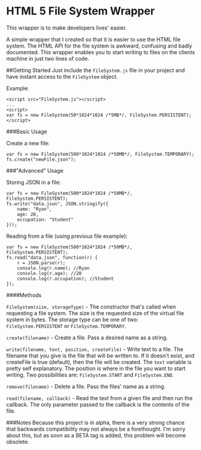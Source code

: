 HTML 5 File System Wrapper
===

This wrapper is to make developers lives' easier.

A simple wrapper that I created so that it is easier to use the HTML file system. The HTML API for the file system 
is awkward, confusing and badly documented. This wrapper enables you to start writing to files on the clients machine 
in just two lines of code.

##Getting Started
Just include the `FileSystem.js` file in your project and have instant access to the `FileSystem` object.

Example:

```JS
<script src="FileSystem.js"></script>
...
<script>
var fs = new FileSystem(50*1024*1024 /*5MB*/, FileSystem.PERSISTENT);
</script>
```

###Basic Usage

Create a new file:

```JS
var fs = new FileSystem(500*1024*1024 /*50MB*/, FileSystem.TEMPORARY);
fs.create("newFile.json");
```

###"Advanced" Usage

Storing JSON in a file:

```JS
var fs = new FileSystem(500*1024*1024 /*50MB*/, FileSystem.PERSISTENT);
fs.write("data.json", JSON.stringify({
    name: "Ryan",
    age: 20,
    occupation: "Student"
}));
```

Reading from a file (using previous file example):

```JS
var fs = new FileSystem(500*1024*1024 /*50MB*/, FileSystem.PERSISTENT);
fs.read("data.json", function(r) {
    r = JSON.parse(r);
    console.log(r.name); //Ryan
    console.log(r.age); //20
    console.log(r.occupation); //Student
});
```

####Methods

`FileSystem(size, storageType)` - The constructor that's called when requesting a file system. The size is the 
requested size of the virtual file system in bytes. The storage type can be one of two: `FileSystem.PERSISTENT` or 
`FileSystem.TEMPORARY`.

`create(filename)` - Create a file. Pass a desired name as a string.

`write(filename, text, position, createFile)` - Write text to a file. The filename that you give is the file that will 
be written to. If it doesn't exist, and createFile is true (default), then the file will be created. The `text` variable 
is pretty self explanatory. The position is where in the file you want to start writing. Two possibilities are: 
`FileSystem.START` and `FileSystem.END`.

`remove(filename)` - Delete a file. Pass the files' name as a string.

`read(filename, callback)` - Read the text from a given file and then run the callback. The only parameter passed to the 
callback is the contents of the file.

###Notes
Because this project is in alpha, there is a very strong chance that backwards compatibility may not always be a forethought. 
I'm sorry about this, but as soon as a BETA tag is added, this problem will become obsolete.
